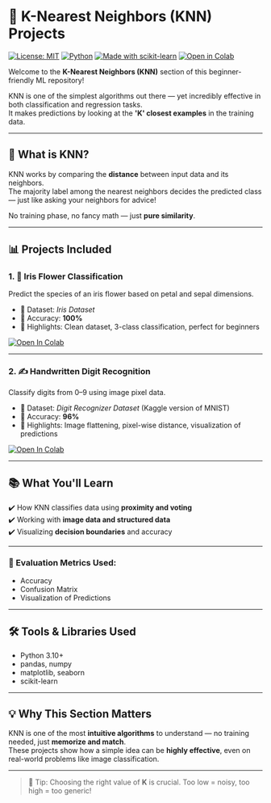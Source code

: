 # 📁 K-Nearest Neighbors (KNN) Projects

[![License: MIT](https://img.shields.io/badge/License-MIT-green.svg)](LICENSE)
[![Python](https://img.shields.io/badge/Python-3.10-blue.svg)]()
[![Made with scikit-learn](https://img.shields.io/badge/Made%20with-Scikit--Learn-F7931E.svg)](https://scikit-learn.org/)
[![Open in Colab](https://colab.research.google.com/assets/colab-badge.svg)](https://colab.research.google.com/github/HussamUmer/Machine-Learning)

Welcome to the **K-Nearest Neighbors (KNN)** section of this beginner-friendly ML repository!

KNN is one of the simplest algorithms out there — yet incredibly effective in both classification and regression tasks.  
It makes predictions by looking at the **'K' closest examples** in the training data.

---

## 📌 What is KNN?

KNN works by comparing the **distance** between input data and its neighbors.  
The majority label among the nearest neighbors decides the predicted class — just like asking your neighbors for advice!

No training phase, no fancy math — just **pure similarity**.

---

## 📊 Projects Included

### 1. 🌸 Iris Flower Classification  
Predict the species of an iris flower based on petal and sepal dimensions.

- 📄 Dataset: *Iris Dataset*  
- 🧠 Accuracy: **100%**  
- 🧪 Highlights: Clean dataset, 3-class classification, perfect for beginners

[![Open In Colab](https://colab.research.google.com/assets/colab-badge.svg)](https://colab.research.google.com/github/HussamUmer/Machine-Learning/blob/main/K-Nearest%20Neighbors/Flower%20Species%20Prediction/Flower_Species_prediction.ipynb)

---

### 2. ✍️ Handwritten Digit Recognition  
Classify digits from 0–9 using image pixel data.

- 📄 Dataset: *Digit Recognizer Dataset* (Kaggle version of MNIST)  
- 🧠 Accuracy: **96%**  
- 🧪 Highlights: Image flattening, pixel-wise distance, visualization of predictions

[![Open In Colab](https://colab.research.google.com/assets/colab-badge.svg)](https://colab.research.google.com/github/HussamUmer/Machine-Learning/blob/main/K-Nearest%20Neighbors/Hand%20Digit%20Recognition/Hand_written_digit_recognition.ipynb)

---

## 📚 What You'll Learn

✔️ How KNN classifies data using **proximity and voting**  
✔️ Working with **image data and structured data**  
✔️ Visualizing **decision boundaries** and accuracy

---

### 📏 Evaluation Metrics Used:
- Accuracy
- Confusion Matrix
- Visualization of Predictions

---

## 🛠 Tools & Libraries Used

- Python 3.10+
- pandas, numpy
- matplotlib, seaborn
- scikit-learn

---

## 💡 Why This Section Matters

KNN is one of the most **intuitive algorithms** to understand — no training needed, just **memorize and match**.  
These projects show how a simple idea can be **highly effective**, even on real-world problems like image classification.

---

> 🧠 Tip: Choosing the right value of **K** is crucial. Too low = noisy, too high = too generic!

